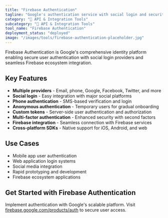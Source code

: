 ```yaml
---
title: "Firebase Authentication"
tagline: "Google's authentication service with social login and security features"
category: "🔗 API & Integration Tools"
subcategory: "🔗 API & Integration Tools"
tool_name: "Firebase Authentication"
deployment_status: "deployed"
image: "/images/tools/firebase-authentication-placeholder.jpg"
---
```

Firebase Authentication is Google's comprehensive identity platform enabling secure user authentication with social login providers and seamless Firebase ecosystem integration.

## Key Features

- **Multiple providers** - Email, phone, Google, Facebook, Twitter, and more
- **Social login** - Easy integration with major social platforms
- **Phone authentication** - SMS-based verification and login
- **Anonymous authentication** - Temporary users for gradual onboarding
- **Custom tokens** - Server-side user authentication and authorization
- **Multi-factor authentication** - Enhanced security with second factors
- **Firebase integration** - Seamless connection with Firebase services
- **Cross-platform SDKs** - Native support for iOS, Android, and web

## Use Cases

- Mobile app user authentication
- Web application login systems
- Social media integration
- Rapid prototyping and development
- Firebase ecosystem applications

## Get Started with Firebase Authentication

Implement authentication with Google's scalable platform. Visit [firebase.google.com/products/auth](https://firebase.google.com/products/auth) to secure user access.